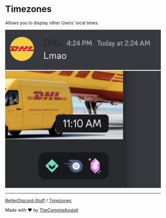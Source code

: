 # Timezones
Allows you to display other Users' local times.

<img width="600" src="https://raw.githubusercontent.com/TheCommieAxolotl/Velocity-Addons/main/Plugins/Timezones/assets/message.png" />
<img width="600" src="https://raw.githubusercontent.com/TheCommieAxolotl/Velocity-Addons/main/Plugins/Timezones/assets/popout.png" />

---

[BetterDiscord-Stuff](https://github.com/TheCommieAxolotl/BetterDiscord-Stuff) / [Timezones](https://github.com/TheCommieAxolotl/BetterDiscord-Stuff/tree/main/Timezones)

Made with ❤️ by [TheCommieAxolotl](https://github.com/TheCommieAxolotl)